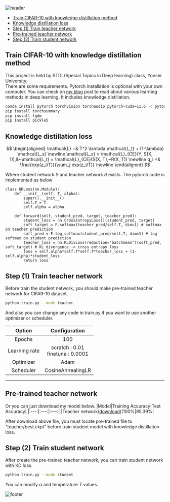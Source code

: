 ![header](https://capsule-render.vercel.app/api?type=waving&color=timeGradient&height=250&section=header&text=Knowledge%20Distillation%20with%20Pytorch&fontSize=45&animation=fadeIn&fontColor=FFFFFF&fontAlignY=40)
<!-- 
<p align="center"><a href="#">
    <img src="https://capsule-render.vercel.app/api?type=waving&color=0:F9D976,100:F39F86&height=250&section=header&text="Knowledge distillation" &fontSize=40&animation=fadeIn&fontColor=FFFFFF&fontAlignY=40" alt="header" />
</a></p>
 -->

- [Train CIFAR-10 with knowledge distillation method](#train-cifar-10-with-knowledge-distillation-method)
- [Knowledge distillation loss](#knowledge-distillation-loss)
- [Step (1) Train teacher network](#step--1--train-teacher-network)
- [Pre-trained teacher network](#pre-trained-teacher-network)
- [Step (2) Train student network](#step--2--train-student-network)

## Train CIFAR-10 with knowledge distillation method
This project is held by STDL(Special Topics in Deep learning) class, Yonsei University.   
There are some requirements. Pytorch installation is optional with your own computer.
You can check on [my blog](https://junia3.github.io/blog/transfer) post to read about various learning methods in deep learning. It includes knowledge distillation. 

```bash
conda install pytorch torchvision torchaudio pytorch-cuda=11.6 -c pytorch -c nvidia
pip install torchsummary
pip install tqdm
pip install pickle5
```

## Knowledge distillation loss
$$ 
\begin{aligned}
  \mathcal{L} =& T^2 \lambda \mathcal{L_t} + (1-\lambda) \mathcal{L_s} \newline
  \mathcal{L_s} = \mathcal{L}_{CE}(Y, S(X, 1)),&~\mathcal{L_t} = \mathcal{L}_{CE}(S(X, T),~R(X, T)) \newline
  q_i =& \frac{exp(z_i/T)}{\sum_j exp(z_i/T)} \newline
\end{aligned}
$$

Where student network $S$ and teacher network $R$ exists. The pytorch code is implemented as below

```python3
class KDLoss(nn.Module):
    def __init__(self, T, alpha):
        super().__init__()
        self.T = T
        self.alpha = alpha

    def forward(self, student_pred, target, teacher_pred):
        student_loss = nn.CrossEntropyLoss()(student_pred, target)
        soft_target = F.softmax(teacher_pred/self.T, dim=1) # softmax on teacher prediction
        soft_pred = F.log_softmax(student_pred/self.T, dim=1) # log softmax on student prediction
        teacher_loss = nn.KLDivLoss(reduction="batchmean")(soft_pred, soft_target) # KL divergence -> cross entropy loss
        loss = self.alpha*self.T*self.T*teacher_loss + (1-self.alpha)*student_loss
        return loss
```

## Step (1) Train teacher network
Before train the student network, you should make pre-trained teacher network for CIFAR-10 dataset.

```bash
python train.py --mode teacher
```

And also you can change any code in train.py if you want to use another optimizer or scheduler.

|Option|Configuration|
|:---:|:---:|
|Epochs|100|
|Learning rate|scratch : 0.01<br>finetune : 0.0001|
|Optimizer|Adam|
|Scheduler|CosineAnnealingLR|

---

## Pre-trained teacher network
Or you can just download my model below.
|Model|Training Accuracy|Test Accuracy|
|:---:|:---:|:---:|
|Teacher network([download](https://drive.google.com/file/d/1av6cD6rdsSQ83ojM9k5Woc7lfn153IZR/view?usp=share_link))|100%|95.39%|

After download above file, you must locate pre-trained file to "teacher/best.ckpt" before train student model with knowledge distillation loss.

## Step (2) Train student network
After create the pre-trained teacher network, you can train student network with KD loss.

```bash
python train.py --mode student
```
You can modify $\alpha$ and temperature $T$ values.

![footer](https://capsule-render.vercel.app/api?type=waving&color=timeGradient&height=150&section=footer&animation=fadeIn&fontColor=FFFFFF&fontAlignY=40)
